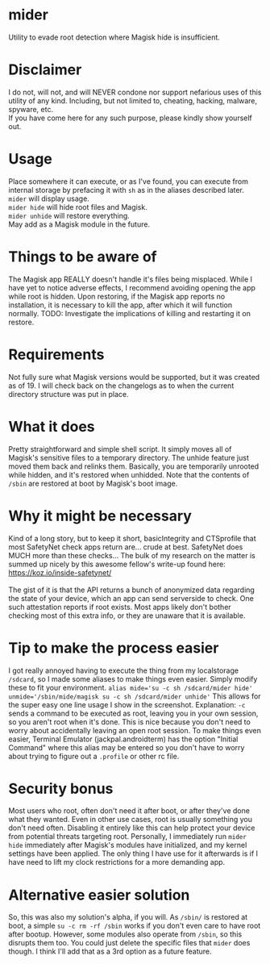 # mider
Utility to evade root detection where Magisk hide is insufficient.
# Disclaimer
I do not, will not, and will NEVER condone nor support nefarious uses of this utility of any kind.
Including, but not limited to, cheating, hacking, malware, spyware, etc.<br/>
If you have come here for any such purpose, please kindly show yourself out.
# Usage
Place somewhere it can execute, or as I've found, you can execute from internal storage by prefacing it with `sh` as in the aliases described later.<br/>
`mider` will display usage.<br/>
`mider hide` will hide root files and Magisk.<br/>
`mider unhide` will restore everything.<br/>
May add as a Magisk module in the future.
# Things to be aware of
The Magisk app REALLY doesn't handle it's files being misplaced.
While I have yet to notice adverse effects, I recommend avoiding opening the app while root is hidden.
Upon restoring, if the Magisk app reports no installation, it is necessary to kill the app, after which it will function normally.
TODO: Investigate the implications of killing and restarting it on restore.
# Requirements
Not fully sure what Magisk versions would be supported, but it was created as of 19.
I will check back on the changelogs as to when the current directory structure was put in place.
# What it does
Pretty straightforward and simple shell script.
It simply moves all of Magisk's sensitive files to a temporary directory.
The unhide feature just moved them back and relinks them.
Basically, you are temporarily unrooted while hidden, and it's restored when unhidded.
Note that the contents of `/sbin` are restored at boot by Magisk's boot image.
# Why it might be necessary
Kind of a long story, but to keep it short, basicIntegrity and CTSprofile that most SafetyNet check apps return are... crude at best.
SafetyNet does MUCH more than these checks...
The bulk of my research on the matter is summed up nicely by this awesome fellow's write-up found here:<br/>
https://koz.io/inside-safetynet/<br/><br/>
The gist of it is that the API returns a bunch of anonymized data regarding the state of your device, which an app can send serverside to check.
One such attestation reports if root exists.
Most apps likely don't bother checking most of this extra info, or they are unaware that it is available.
# Tip to make the process easier
I got really annoyed having to execute the thing from my localstorage `/sdcard`, so I made some aliases to make things even easier.
Simply modify these to fit your environment.
`alias mide='su -c sh /sdcard/mider hide' unmide='/sbin/mide/magisk su -c sh /sdcard/mider unhide'`
This allows for the super easy one line usage I show in the screenshot.
Explanation: `-c` sends a command to be executed as root, leaving you in your own session, so you aren't root when it's done.
This is nice because you don't need to worry about accidentally leaving an open root session.
To make things even easier, Terminal Emulator (jackpal.androidterm) has the option "Initial Command" where this alias may be entered so you don't have to worry about trying to figure out a `.profile` or other rc file.
# Security bonus
Most users who root, often don't need it after boot, or after they've done what they wanted.
Even in other use cases, root is usually something you don't need often.
Disabling it entirely like this can help protect your device from potential threats targeting root.
Personally, I immediately run `mider hide` immediately after Magisk's modules have initialized, and my kernel settings have been applied.
The only thing I have use for it afterwards is if I have need to lift my clock restrictions for a more demanding app.
# Alternative easier solution
So, this was also my solution's alpha, if you will.
As `/sbin/` is restored at boot, a simple `su -c rm -rf /sbin` works if you don't even care to have root after bootup.
However, some modules also operate from `/sbin`, so this disrupts them too.
You could just delete the specific files that `mider` does though.
I think I'll add that as a 3rd option as a future feature. 
